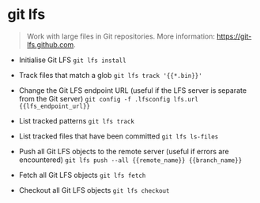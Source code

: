 # git lfs
> Work with large files in Git repositories.
> More information: <https://git-lfs.github.com>.

- Initialise Git LFS
`git lfs install`

- Track files that match a glob
`git lfs track '{{*.bin}}'`

- Change the Git LFS endpoint URL (useful if the LFS server is separate from the Git server)
`git config -f .lfsconfig lfs.url {{lfs_endpoint_url}}`

- List tracked patterns
`git lfs track`

- List tracked files that have been committed
`git lfs ls-files`

- Push all Git LFS objects to the remote server (useful if errors are encountered)
`git lfs push --all {{remote_name}} {{branch_name}}`

- Fetch all Git LFS objects
`git lfs fetch`

- Checkout all Git LFS objects
`git lfs checkout`
